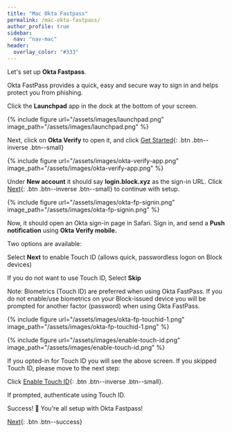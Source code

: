 ```yaml
---
title: "Mac Okta Fastpass"
permalink: /mac-okta-fastpass/
author_profile: true
sidebar:
  nav: "nav-mac"
header:
  overlay_color: "#333"
---
```

Let's set up __Okta Fastpass__. 

Okta FastPass provides a quick, easy and secure way to sign in and helps protect you from phishing.

Click the __Launchpad__ app in the dock at the bottom of your screen.

{% include figure url="/assets/images/launchpad.png" image_path="/assets/images/launchpad.png" %}

Next, click on __Okta Verify__ to open it, and click [Get Started](){: .btn .btn--inverse .btn--small}

{% include figure url="/assets/images/okta-verify-app.png" image_path="/assets/images/okta-verify-app.png" %}

Under __New account__ it should say __login.block.xyz__ as the sign-in URL. 
Click [Next](){: .btn .btn--inverse .btn--small} to continue with setup.

{% include figure url="/assets/images/okta-fp-signin.png" image_path="/assets/images/okta-fp-signin.png" %}

Now, it should open an Okta sign-in page in Safari. Sign in, and send a __Push notification__ using __Okta Verify mobile.__


Two options are available:

Select __Next__ to enable Touch ID (allows quick, passwordless logon on Block devices)

If you do not want to use Touch ID, Select __Skip__

Note: Biometrics (Touch ID) are preferred when using Okta FastPass. If you do not enable/use biometrics on your Block-issued device you will be prompted for another factor (password) when using Okta FastPass. 


{% include figure url="/assets/images/okta-fp-touchid-1.png" image_path="/assets/images/okta-fp-touchid-1.png" %}

{% include figure url="/assets/images/enable-touch-id.png" image_path="/assets/images/enable-touch-id.png" %}

If you opted-in for Touch ID you will see the above screen. If you skipped Touch ID, please move to the next step:

Click [Enable Touch ID](){: .btn .btn--inverse .btn--small}.

If prompted, authenticate using Touch ID.

Success! 🎉 You're all setup with Okta Fastpass! 

[Next](/mac-chrome){: .btn .btn--success} 
